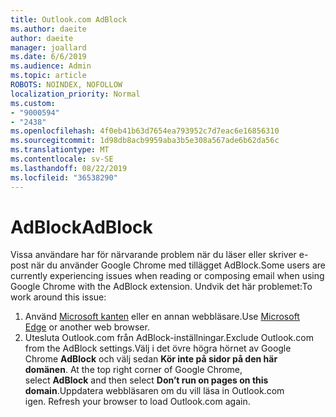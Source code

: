```yaml
---
title: Outlook.com AdBlock
ms.author: daeite
author: daeite
manager: joallard
ms.date: 6/6/2019
ms.audience: Admin
ms.topic: article
ROBOTS: NOINDEX, NOFOLLOW
localization_priority: Normal
ms.custom:
- "9000594"
- "2438"
ms.openlocfilehash: 4f0eb41b63d7654ea793952c7d7eac6e16856310
ms.sourcegitcommit: 1d98db8acb9959aba3b5e308a567ade6b62da56c
ms.translationtype: MT
ms.contentlocale: sv-SE
ms.lasthandoff: 08/22/2019
ms.locfileid: "36538290"
---
```

# <a name="adblock"></a><span data-ttu-id="ae50e-102">AdBlock</span><span class="sxs-lookup"><span data-stu-id="ae50e-102">AdBlock</span></span>

<span data-ttu-id="ae50e-103">Vissa användare har för närvarande problem när du läser eller skriver e-post när du använder Google Chrome med tillägget AdBlock.</span><span class="sxs-lookup"><span data-stu-id="ae50e-103">Some users are currently experiencing issues when reading or composing email when using Google Chrome with the AdBlock extension.</span></span> <span data-ttu-id="ae50e-104">Undvik det här problemet:</span><span class="sxs-lookup"><span data-stu-id="ae50e-104">To work around this issue:</span></span>

1. <span data-ttu-id="ae50e-105">Använd [Microsoft kanten](https://www.microsoft.com/windows/microsoft-edge) eller en annan webbläsare.</span><span class="sxs-lookup"><span data-stu-id="ae50e-105">Use [Microsoft Edge](https://www.microsoft.com/windows/microsoft-edge) or another web browser.</span></span>
1. <span data-ttu-id="ae50e-106">Utesluta Outlook.com från AdBlock-inställningar.</span><span class="sxs-lookup"><span data-stu-id="ae50e-106">Exclude Outlook.com from the AdBlock settings.</span></span><span data-ttu-id="ae50e-107">Välj i det övre högra hörnet av Google Chrome **AdBlock** och välj sedan **Kör inte på sidor på den här domänen**.</span><span class="sxs-lookup"><span data-stu-id="ae50e-107"> At the top right corner of Google Chrome, select **AdBlock** and then select **Don’t run on pages on this domain**.</span></span><span data-ttu-id="ae50e-108">Uppdatera webbläsaren om du vill läsa in Outlook.com igen.</span><span class="sxs-lookup"><span data-stu-id="ae50e-108"> Refresh your browser to load Outlook.com again.</span></span>